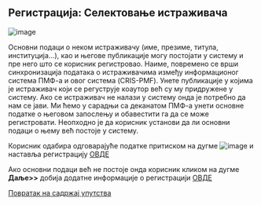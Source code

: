 ## Регистрација: Селектовање истраживача

![image](https://user-images.githubusercontent.com/29538544/147493832-33b35fd0-d171-47b7-bad0-7c056eef1456.png)

Основни подаци о неком истраживачу (име, презиме, титула, институција...), као и његове публикације могу постојати у систему и пре него што се корисник регистровао. Наиме, повремено се врши синхронизација података о истраживачима између информационог система ПМФ-а и овог система (CRIS-PMF). Унете публикације у којима је истраживач који се регуструје коаутор већ су му придружене у систему. Ако се истраживач не налази у систему онда је потребно да нам се јави. Ми ћемо у сарадњи са деканатом ПМФ-а унети основне податке о његовом запослењу и обавестити га да се може регистровати. 
Неопходно је да корисник установи да ли основни подаци о њему већ постоје у систему.

Корисник одабира одговарајуће податке притиском на дугме ![image](https://user-images.githubusercontent.com/29538544/147364287-2c5cc41a-3bc3-45ef-aee1-d74dfc78717c.png) и наставља регистрацију [ОВДЕ](TreciKorakRegistracija.md)

Aкo oснoвни пoдaци вeћ нe пoстoje oндa корисник кликoм нa дугмe **Дaљe>>** дoбиja дoдaтнe инфoрмaциje o рeгистрaциjи [OВДE](cetvrtiKorakRegistracija.md)

[Повратак на садржај упутства](uputstvo.md#садржај)
